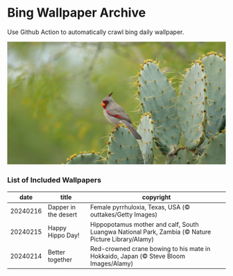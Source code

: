 # Bing Wallpaper Archive

Use Github Action to automatically crawl bing daily wallpaper.

![Dapper in the desert](./archive/20240216.jpg)

### List of Included Wallpapers

|date|title|copyright|
|---|---|---|
|20240216|Dapper in the desert|Female pyrrhuloxia, Texas, USA (© outtakes/Getty Images)|
|20240215|Happy Hippo Day!|Hippopotamus mother and calf, South Luangwa National Park, Zambia (© Nature Picture Library/Alamy)|
|20240214|Better together|Red-crowned crane bowing to his mate in Hokkaido, Japan (© Steve Bloom Images/Alamy)|
